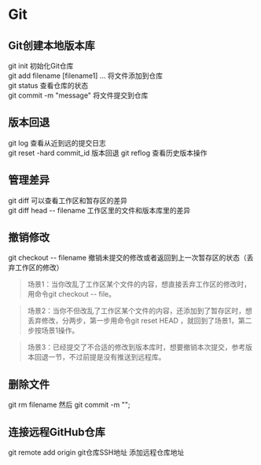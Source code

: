 # Git
## Git创建本地版本库
git init    初始化Git仓库  
git add filename [filename1] ...    将文件添加到仓库  
git status  查看仓库的状态   
git commit -m "message" 将文件提交到仓库  
## 版本回退  
git log     查看从近到远的提交日志  
git reset -hard commit_id  版本回退
git reflog  查看历史版本操作  
## 管理差异
git diff    可以查看工作区和暂存区的差异   
git diff head -- filename 工作区里的文件和版本库里的差异
## 撤销修改 
git checkout -- filename 撤销未提交的修改或者返回到上一次暂存区的状态（丢弃工作区的修改）  
>场景1：当你改乱了工作区某个文件的内容，想直接丢弃工作区的修改时，用命令git checkout -- file。

>场景2：当你不但改乱了工作区某个文件的内容，还添加到了暂存区时，想丢弃修改，分两步，第一步用命令git reset HEAD <file>，就回到了场景1，第二步按场景1操作。

>场景3：已经提交了不合适的修改到版本库时，想要撤销本次提交，参考版本回退一节，不过前提是没有推送到远程库。
## 删除文件  
git rm filename 然后 git commit -m "";
## 连接远程GitHub仓库  
git remote add origin git仓库SSH地址 添加远程仓库地址

